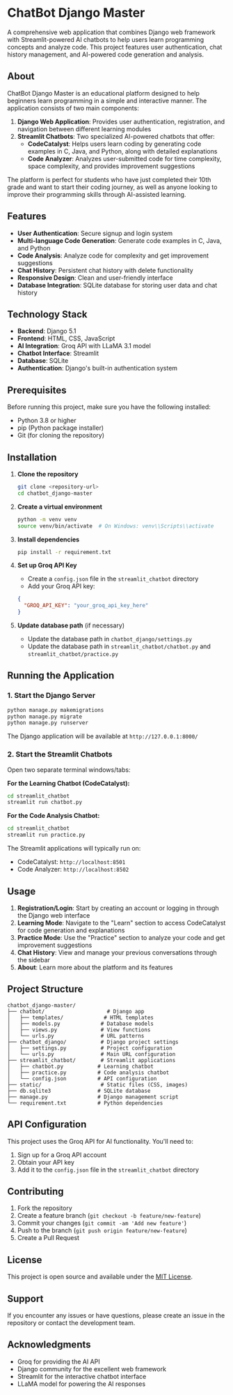 # ChatBot Django Master

A comprehensive web application that combines Django web framework with Streamlit-powered AI chatbots to help users learn programming concepts and analyze code. This project features user authentication, chat history management, and AI-powered code generation and analysis.

## About

ChatBot Django Master is an educational platform designed to help beginners learn programming in a simple and interactive manner. The application consists of two main components:

1. **Django Web Application**: Provides user authentication, registration, and navigation between different learning modules
2. **Streamlit Chatbots**: Two specialized AI-powered chatbots that offer:
   - **CodeCatalyst**: Helps users learn coding by generating code examples in C, Java, and Python, along with detailed explanations
   - **Code Analyzer**: Analyzes user-submitted code for time complexity, space complexity, and provides improvement suggestions

The platform is perfect for students who have just completed their 10th grade and want to start their coding journey, as well as anyone looking to improve their programming skills through AI-assisted learning.

## Features

- **User Authentication**: Secure signup and login system
- **Multi-language Code Generation**: Generate code examples in C, Java, and Python
- **Code Analysis**: Analyze code for complexity and get improvement suggestions
- **Chat History**: Persistent chat history with delete functionality
- **Responsive Design**: Clean and user-friendly interface
- **Database Integration**: SQLite database for storing user data and chat history

## Technology Stack

- **Backend**: Django 5.1
- **Frontend**: HTML, CSS, JavaScript
- **AI Integration**: Groq API with LLaMA 3.1 model
- **Chatbot Interface**: Streamlit
- **Database**: SQLite
- **Authentication**: Django's built-in authentication system

## Prerequisites

Before running this project, make sure you have the following installed:

- Python 3.8 or higher
- pip (Python package installer)
- Git (for cloning the repository)

## Installation

1. **Clone the repository**
   ```bash
   git clone <repository-url>
   cd chatbot_django-master
   ```

2. **Create a virtual environment**
   ```bash
   python -m venv venv
   source venv/bin/activate  # On Windows: venv\\Scripts\\activate
   ```

3. **Install dependencies**
   ```bash
   pip install -r requirement.txt
   ```

4. **Set up Groq API Key**
   - Create a `config.json` file in the `streamlit_chatbot` directory
   - Add your Groq API key:
   ```json
   {
     "GROQ_API_KEY": "your_groq_api_key_here"
   }
   ```

5. **Update database path** (if necessary)
   - Update the database path in `chatbot_django/settings.py`
   - Update the database path in `streamlit_chatbot/chatbot.py` and `streamlit_chatbot/practice.py`

## Running the Application

### 1. Start the Django Server

```bash
python manage.py makemigrations
python manage.py migrate
python manage.py runserver
```

The Django application will be available at `http://127.0.0.1:8000/`

### 2. Start the Streamlit Chatbots

Open two separate terminal windows/tabs:

**For the Learning Chatbot (CodeCatalyst):**
```bash
cd streamlit_chatbot
streamlit run chatbot.py
```

**For the Code Analysis Chatbot:**
```bash
cd streamlit_chatbot
streamlit run practice.py
```

The Streamlit applications will typically run on:
- CodeCatalyst: `http://localhost:8501`
- Code Analyzer: `http://localhost:8502`

## Usage

1. **Registration/Login**: Start by creating an account or logging in through the Django web interface
2. **Learning Mode**: Navigate to the "Learn" section to access CodeCatalyst for code generation and explanations
3. **Practice Mode**: Use the "Practice" section to analyze your code and get improvement suggestions
4. **Chat History**: View and manage your previous conversations through the sidebar
5. **About**: Learn more about the platform and its features

## Project Structure

```
chatbot_django-master/
├── chatbot/                    # Django app
│   ├── templates/             # HTML templates
│   ├── models.py             # Database models
│   ├── views.py              # View functions
│   └── urls.py               # URL patterns
├── chatbot_django/           # Django project settings
│   ├── settings.py           # Project configuration
│   └── urls.py               # Main URL configuration
├── streamlit_chatbot/        # Streamlit applications
│   ├── chatbot.py           # Learning chatbot
│   ├── practice.py          # Code analysis chatbot
│   └── config.json          # API configuration
├── static/                   # Static files (CSS, images)
├── db.sqlite3               # SQLite database
├── manage.py                # Django management script
└── requirement.txt          # Python dependencies
```

## API Configuration

This project uses the Groq API for AI functionality. You'll need to:

1. Sign up for a Groq API account
2. Obtain your API key
3. Add it to the `config.json` file in the `streamlit_chatbot` directory

## Contributing

1. Fork the repository
2. Create a feature branch (`git checkout -b feature/new-feature`)
3. Commit your changes (`git commit -am 'Add new feature'`)
4. Push to the branch (`git push origin feature/new-feature`)
5. Create a Pull Request

## License

This project is open source and available under the [MIT License](LICENSE).

## Support

If you encounter any issues or have questions, please create an issue in the repository or contact the development team.

## Acknowledgments

- Groq for providing the AI API
- Django community for the excellent web framework
- Streamlit for the interactive chatbot interface
- LLaMA model for powering the AI responses
```
